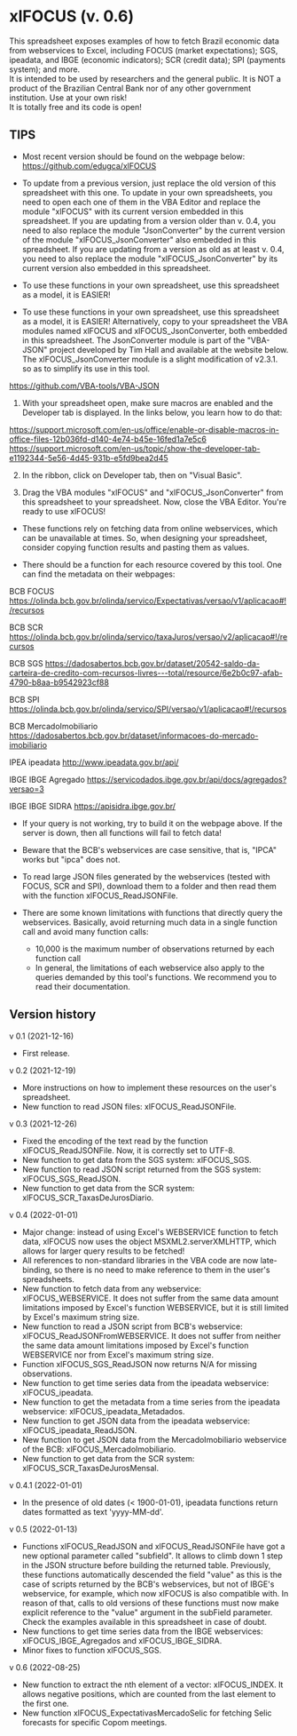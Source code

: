 # **xlFOCUS (v. 0.6)**																		
																		
This spreadsheet exposes examples of how to fetch Brazil economic data from webservices to Excel, including FOCUS (market expectations); SGS, ipeadata, and IBGE (economic indicators); SCR (credit data); SPI (payments system); and more.																		
It is intended to be used by researchers and the general public. It is NOT a product of the Brazilian Central Bank nor of any other government institution. Use at your own risk!																		
It is totally free and its code is open!																		
																		
## **TIPS**																		
																		
* Most recent version should be found on the webpage below:																		
https://github.com/edugca/xlFOCUS																		
																		
* To update from a previous version, just replace the old version of this spreadsheet with this one.
To update in your own spreadsheets, you need to open each one of them in the VBA Editor and replace the module "xlFOCUS" with its current version embedded in this spreadsheet.
If you are updating from a version older than v. 0.4, you need to also replace the module "JsonConverter" by the current version of the module "xlFOCUS_JsonConverter" also embedded in this spreadsheet.
If you are updating from a version as old as at least v. 0.4, you need to also replace the module "xlFOCUS_JsonConverter" by its current version also embedded in this spreadsheet.
																	
																		
* To use these functions in your own spreadsheet, use this spreadsheet as a model, it is EASIER!																		
* To use these functions in your own spreadsheet, use this spreadsheet as a model, it is EASIER!
Alternatively, copy to your spreadsheet the VBA modules named xlFOCUS and xlFOCUS_JsonConverter, both embedded in this spreadsheet.
The JsonConverter module is part of the "VBA-JSON" project developed by Tim Hall and available at the website below. The xlFOCUS_JsonConverter module is a slight modification of v2.3.1. so as to simplify its use in this tool.
																
https://github.com/VBA-tools/VBA-JSON																		
																		
1) With your spreadsheet open, make sure macros are enabled and the Developer tab is displayed. In the links below, you learn how to do that:																	

https://support.microsoft.com/en-us/office/enable-or-disable-macros-in-office-files-12b036fd-d140-4e74-b45e-16fed1a7e5c6																	
https://support.microsoft.com/en-us/topic/show-the-developer-tab-e1192344-5e56-4d45-931b-e5fd9bea2d45																	

2) In the ribbon, click on Developer tab, then on "Visual Basic".													


3) Drag the VBA modules "xlFOCUS" and "xlFOCUS_JsonConverter" from this spreadsheet to your spreadsheet. Now, close the VBA Editor. You're ready to use xlFOCUS!																	
																					
* These functions rely on fetching data from online webservices, which can be unavailable at times. So, when designing your spreadsheet, consider copying function results and pasting them as values.																		
																		
* There should be a function for each resource covered by this tool. One can find the metadata on their webpages:

BCB	FOCUS	https://olinda.bcb.gov.br/olinda/servico/Expectativas/versao/v1/aplicacao#!/recursos

BCB	SCR	https://olinda.bcb.gov.br/olinda/servico/taxaJuros/versao/v2/aplicacao#!/recursos

BCB	SGS	https://dadosabertos.bcb.gov.br/dataset/20542-saldo-da-carteira-de-credito-com-recursos-livres---total/resource/6e2b0c97-afab-4790-b8aa-b9542923cf88

BCB	SPI	https://olinda.bcb.gov.br/olinda/servico/SPI/versao/v1/aplicacao#!/recursos

BCB	MercadoImobiliario	https://dadosabertos.bcb.gov.br/dataset/informacoes-do-mercado-imobiliario

IPEA	ipeadata	http://www.ipeadata.gov.br/api/																	

IBGE	IBGE Agregado	https://servicodados.ibge.gov.br/api/docs/agregados?versao=3

IBGE	IBGE SIDRA	https://apisidra.ibge.gov.br/


* If your query is not working, try to build it on the webpage above. If the server is down, then all functions will fail to fetch data!																		
																		
* Beware that the BCB's  webservices are case sensitive, that is, "IPCA" works but "ipca" does not.																		
																		
* To read large JSON files generated by the webservices (tested with FOCUS, SCR and SPI), download them to a folder and then read them with the function xlFOCUS_ReadJSONFile.																		
																		
* There are some known limitations with functions that directly query the webservices. Basically, avoid returning much data in a single function call and avoid many function calls:																		
	* 10,000 is the maximum number of observations returned by each function call																	
	* In general, the limitations of each webservice also apply to the queries demanded by this tool's functions. We recommend you to read their documentation.																
																		
## **Version history**																	
																		
v 0.1 (2021-12-16)

* First release.																		
																		
v 0.2 (2021-12-19)

* More instructions on how to implement these resources on the user's spreadsheet.												
* New function to read JSON files: xlFOCUS_ReadJSONFile.																		
																		
v 0.3 (2021-12-26)

* Fixed the encoding of the text read by the function xlFOCUS_ReadJSONFile. Now, it is correctly set to UTF-8.									
* New function to get data from the SGS system: xlFOCUS_SGS.															
* New function to read JSON script returned from the SGS system: xlFOCUS_SGS_ReadJSON.												
* New function to get data from the SCR system: xlFOCUS_SCR_TaxasDeJurosDiario.													


v 0.4 (2022-01-01)

* Major change: instead of using Excel's WEBSERVICE function to fetch data, xlFOCUS now uses the object MSXML2.serverXMLHTTP, which allows for larger query results to be fetched!
* All references to non-standard libraries in the VBA code are now late-binding, so there is no need to make reference to them in the user's spreadsheets.
* New function to fetch data from any webservice: xlFOCUS_WEBSERVICE. It does not suffer from the same data amount limitations imposed by Excel's function WEBSERVICE, but it is still limited by Excel's maximum string size.
* New function to read a JSON script from BCB's webservice: xlFOCUS_ReadJSONFromWEBSERVICE. It does not suffer from neither the same data amount limitations imposed by Excel's function WEBSERVICE nor from Excel's maximum string size.
* Function xlFOCUS_SGS_ReadJSON now returns N/A for missing observations.
* New function to get time series data from the ipeadata webservice: xlFOCUS_ipeadata.
* New function to get the metadata from a time series from the ipeadata webservice: xlFOCUS_ipeadata_Metadados.
* New function to get JSON data from the ipeadata webservice: xlFOCUS_ipeadata_ReadJSON.
* New function to get JSON data from the MercadoImobiliario webservice of the BCB: xlFOCUS_MercadoImobiliario.
* New function to get data from the SCR system: xlFOCUS_SCR_TaxasDeJurosMensal.

v 0.4.1 (2022-01-01)

* In the presence of old dates (< 1900-01-01), ipeadata functions return dates formatted as text 'yyyy-MM-dd'.

v 0.5 (2022-01-13)

* Functions xlFOCUS_ReadJSON and xlFOCUS_ReadJSONFile have got a new optional parameter called "subfield". It allows to climb down 1 step in the JSON structure before building the returned table. Previously, these functions automatically descended the field "value" as this is the case of scripts returned by the BCB's webservices, but not of IBGE's webservice, for example, which now xlFOCUS is also compatible with. In reason of that, calls to old versions of these functions must now make explicit reference to the "value" argument in the subField parameter. Check the examples available in this spreadsheet in case of doubt.
* New functions to get time series data from the IBGE webservices: xlFOCUS_IBGE_Agregados and xlFOCUS_IBGE_SIDRA.													
* Minor fixes to function xlFOCUS_SGS.

v 0.6 (2022-08-25)

* New function to extract the nth element of a vector: xlFOCUS_INDEX. It allows negative positions, which are counted from the last element to the first one.
* New function xlFOCUS_ExpectativasMercadoSelic for fetching Selic forecasts for specific Copom meetings.														
